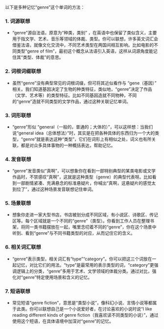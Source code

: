 以下是多种记忆“genre”这个单词的方法：

### 1. 词源联想
 - “genre”源自法语，原意为“种类，类别” ，在英语中也保留了类似含义，主要用于指文学、艺术、音乐等领域的体裁、类型。你可以联想，许多英文词汇会借鉴法语，就像文化交流中，不同艺术类型在两国间相互影响。比如电影的不同类型“genre of film”，最初这个概念从法语引入英语，这样从词源角度能记住其“类型、体裁”的意思。

### 2. 词根词缀联想
 - 虽然“genre”没有典型常见的词根词缀，但可将其近似看作与 “gene（基因）” 相关。我们知道基因决定了生物的种类特征，类似地，“genre”决定了作品（文学、艺术等）的类型特征。比如不同基因造就不同物种，不同的“genre”造就不同类型的文学作品，通过这种关联记忆单词。

### 3. 词形联想
 - “genre”形似 “general（一般的，普通的；大体的）”，可以这样想：当我们说“general idea（总体想法）”时，其实是在把各种具体的东西归为一个大的类型，“genre”就是表达这种“类型”，它们在词形上有相似之处，词义也有所关联，都是对众多具体事物的一种概括表达，帮助记忆。

### 4. 发音联想
 - “genre”发音类似“真啊”，可以想象你在看到一部特别典型的某类电影或文学作品时，不禁感叹“真啊”，这就是这种类型（genre）的典型代表呀。比如看到一部剧情紧凑、充满悬念的标准悬疑片，你喊出“真啊，这悬疑片的感觉太到位了”，通过这种场景发音联想记住单词。

### 5. 场景联想
 - 想象你走进一家大型书店，书店被划分成不同区域，有小说区、诗歌区、传记区等。每个区域就是一个不同的“genre”（类型）。你看到工作人员在整理书架，将同一类书籍摆放在一起，嘴里念叨着不同的“genre”，你在这个场景中听到、看到“genre”与不同书籍类型的对应，从而记住它的含义。

### 6. 相关词汇联想
 - “genre”表示类型，相关词汇有“type”“category”。你可以把这三个词放在一起记忆，对比它们的用法。“type”是最常用的表示类型的词，“category”更强调逻辑上的分类，“genre”多用于艺术、文学领域的体裁分类。通过对比，强化对“genre”特定使用场景和含义的记忆。

### 7. 短语联想
 - 常见短语“genre fiction”，意思是“类型小说”，像科幻小说、言情小说等都属于此类。你可以联想自己是一个小说爱好者，在讨论喜欢的小说时说“I like reading different kinds of genre fiction（我喜欢读不同类型的小说）”，通过使用这个短语，在具体语境中加深对“genre”的记忆。 